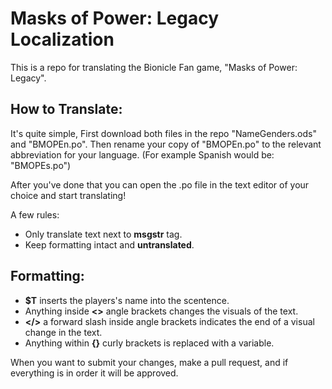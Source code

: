 # Masks of Power: Legacy Localization
This is a repo for translating the Bionicle Fan game, "Masks of Power: Legacy".

## How to Translate:
It's quite simple, First download both files in the repo "NameGenders.ods" and "BMOPEn.po".
Then rename your copy of "BMOPEn.po" to the relevant abbreviation for your language. (For example Spanish would be: "BMOPEs.po")

After you've done that you can open the .po file in the text editor of your choice and start translating! 

A few rules: 
  - Only translate text next to **msgstr** tag.
  - Keep formatting intact and **untranslated**.

## Formatting:
  - **$T** inserts the players's name into the scentence.
  - Anything inside **<>** angle brackets changes the visuals of the text.
  - **</>** a forward slash inside angle brackets indicates the end of a visual change in the text.
  - Anything within **{}** curly brackets is replaced with a variable.

When you want to submit your changes, make a pull request, and if everything is in order it will be approved.
